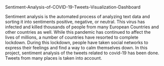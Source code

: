 Sentiment-Analysis-of-COVID-19-Tweets-Visualization-Dashboard

Sentiment analysis is the automated process of analyzing text data and sorting it into sentiments positive, negative, or neutral.  This virus has infected and killed thousands of people from many European Countries and other countries as well.
While this pandemic has continued to affect the lives of millions, a number of countries have resorted to complete lockdown. 
During this lockdown, people have taken social networks to express their feelings and find a way to calm themselves down. 
In this project, sentiment analysis of the tweets related to covid-19 has been done. Tweets from many places is taken into account.
